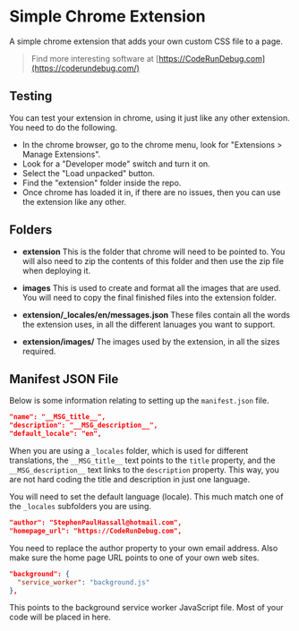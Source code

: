 # Simple Chrome Extension

A simple chrome extension that adds your own custom CSS file to a page.

> Find more interesting software at [https://CodeRunDebug.com](https://coderundebug.com/)

## Testing

You can test your extension in chrome, using it just like any other extension. You need to do the following.

- In the chrome browser, go to the chrome menu, look for "Extensions > Manage Extensions".
- Look for a "Developer mode" switch and turn it on.
- Select the "Load unpacked" button.
- Find the "extension" folder inside the repo.
- Once chrome has loaded it in, if there are no issues, then you can use the extension like any other.

## Folders

- **extension** This is the folder that chrome will need to be pointed to. You will also need to zip the contents of this folder and then use the zip file when deploying it.

- **images** This is used to create and format all the images that are used. You will need to copy the final finished files into the extension folder.

- **extension/_locales/en/messages.json** These files contain all the words the extension uses, in all the different lanuages you want to support.

- **extension/images/** The images used by the extension, in all the sizes required.

## Manifest JSON File

Below is some information relating to setting up the `manifest.json` file.


```json
"name": "__MSG_title__",
"description": "__MSG_description__",
"default_locale": "en",
```

When you are using a `_locales` folder, which is used for different translations, the `__MSG_title__` text points to the `title` property, and the `__MSG_description__` text links to the `description` property. This way, you are not hard coding the title and description in just one language.

You will need to set the default language (locale). This much match one of the `_locales` subfolders you are using.

```json
"author": "StephenPaulHassall@hotmail.com",
"homepage_url": "https://CodeRunDebug.com",
```

You need to replace the author property to your own email address. Also make sure the home page URL points to one of your own web sites.

```json
"background": {
  "service_worker": "background.js"
},
```

This points to the background service worker JavaScript file. Most of your code will be placed in here.

